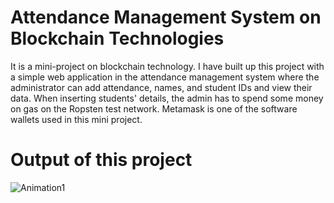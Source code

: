 # Attendance Management System on Blockchain Technologies
It is a mini-project on blockchain technology. I have built up this project with a simple web application in the attendance management system where the administrator can add attendance, names, and student IDs and view their data. When inserting students' details, the admin has to spend some money on gas on the Ropsten test network. Metamask is one of the software wallets used in this mini project.
# Output of this project
![Animation1](https://user-images.githubusercontent.com/70742988/147640817-88e6b198-1793-4d48-9343-887972555609.gif)
